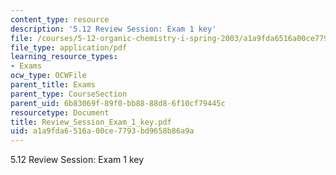 ```yaml
---
content_type: resource
description: '5.12 Review Session: Exam 1 key'
file: /courses/5-12-organic-chemistry-i-spring-2003/a1a9fda6516a00ce7793bd9658b86a9a_Review_Session_Exam_1_key.pdf
file_type: application/pdf
learning_resource_types:
- Exams
ocw_type: OCWFile
parent_title: Exams
parent_type: CourseSection
parent_uid: 6b83069f-89f0-bb88-88d8-6f10cf79445c
resourcetype: Document
title: Review_Session_Exam_1_key.pdf
uid: a1a9fda6-516a-00ce-7793-bd9658b86a9a
---
```

5.12 Review Session: Exam 1 key


